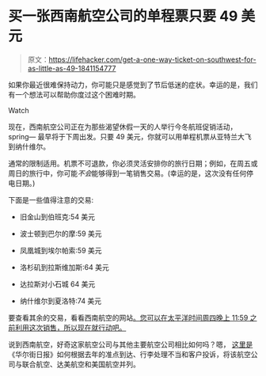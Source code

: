 # 买一张西南航空公司的单程票只要 49 美元

> 原文：<https://lifehacker.com/get-a-one-way-ticket-on-southwest-for-as-little-as-49-1841154777>

如果你最近很难保持动力，你可能只是感觉到了节后低迷的症状。幸运的是，我们有一个想法可以帮助你度过这个困难时期。

Watch

现在，西南航空公司正在为那些渴望休假一天的人举行今冬航班促销活动，spring⁠— 最早将于下周出发。只要 49 美元，你就可以用单程机票从亚特兰大飞到纳什维尔。

通常的限制适用。机票不可退款，你必须灵活安排你的旅行日期；例如，在周五或周日的旅行中，你可能*不会*能够得到一笔销售交易。(幸运的是，这次没有任何停电日期。)

下面是一些值得注意的交易:

*   旧金山到伯班克:54 美元
*   波士顿到巴尔的摩:59 美元
*   凤凰城到埃尔帕索:59 美元
*   洛杉矶到拉斯维加斯:64 美元
*   达拉斯对小石城 64 美元

*   纳什维尔到夏洛特:74 美元

要查看其余的交易，看看西南航空的网站[。您可以在太平洋时间周四晚上 11:59 之前利用这次销售，所以现在就行动吧。](https://www.southwest.com/html/offers/nationwide_sale_NonstopConnect_200114.html?src=SRCH_go_cmp-1403778645_adg-61009950171_ad-411058937460_kwd-18071441_dev-c_ext-_prd-&c&irgwc=1&clickid=wW3WYWUAxxyJUhLwUx0Mo382UknW%3AL2HuVn1x80#deal_detail_addtl_details)

说到西南航空，好奇这家航空公司与其他主要航空公司相比如何吗？嗯， [这里是](https://lifehacker.com/the-best-and-worst-airlines-in-2019-ranked-1841039783) 《华尔街日报》如何根据去年的准点到达、行李处理不当和客户投诉，将该航空公司与联合航空、达美航空和美国航空并列。